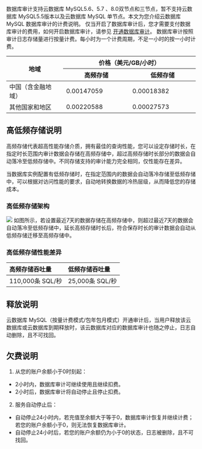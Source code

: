 ﻿数据库审计支持云数据库 MySQL5.6、5.7 、8.0双节点和三节点，暂不支持云数据库 MySQL5.5版本以及云数据库 MySQL 单节点。本文为您介绍云数据库 MySQL 数据库审计的计费说明。
仅当开启了数据库审计后，您才需要支付数据库审计的费用，如何开启数据库审计，请参见 [开通数据库审计](https://www.tencentcloud.com/document/product/236/52086)。
数据库审计按照审计日志存储量进行按量计费。每小时为一个计费周期，不足一小时的按一小时计费。
<table>
<thead><tr><th rowspan="2" width=30%>地域</th><th colspan = "2" >价格（美元/GB/小时）</th></tr><th>高频存储</th><th>低频存储</th></tr></thead>
<tbody>
<tr>
<td>中国（含金融地域）</td>
<td>0.00147059</td><td>0.00018382</td></tr>
<tr>
<td>其他国家和地区</td>
<td>0.00220588</td><td>0.00027573</td></tr>        
</tbody></table>

## 高低频存储说明
高频存储代表超高性能存储介质，拥有最佳的查询性能，您可以设定存储时长，在指定时长范围内审计数据会存储在高频存储中，超过高频存储时长部分的数据会自动落冷至低频存储中。不同存储支持的审计能力完全相同，仅性能存在差异。

当数据库实例配置有低频存储时，在指定范围内的数据会自动落冷存储至低频存储中，可以根据对访问性能的要求，自动地转换数据的冷热层级，从而降低您的存储成本。


### 高低频存储架构
![](https://staticintl.cloudcachetci.com/yehe/backend-news/QTEv890_tapd_20397132_base64_1670577775_72.png)
如图所示，若设置最近7天的数据存储在高频存储中，则超过最近7天的数据会自动落冷至低频存储中，延长高频存储时长后，符合保存时长的审计数据会自动从低频存储迁移至高频存储中。

### 高低频存储性能差异

| 高频存储吞吐量  | 低频存储吞吐量 |
| :-------------- | :------------- |
| 110,000条 SQL/秒 | 25,000条 SQL/秒 |

## 释放说明
云数据库 MySQL（按量计费模式/包年包月模式）开通审计后，当用户释放该云数据库或云数据库到期释放时，该云数据库对应的数据库审计也随之停止，日志自动删除，且不可找回。

## 欠费说明
1. 从您的账户余额小于0时刻起：
 - 2小时内，数据库审计可继续使用且继续扣费。
 - 2小时后，数据库审计将自动停止且停止扣费。

2. 服务自动停止后：
 - 自动停止24小时内，若充值至余额大于等于0，数据库审计恢复并继续计费；若您的账户余额小于0，则无法恢复数据库审计。
 - 自动停止24小时后，若您的账户余额仍为小于0的状态，日志被删除，且不可找回。